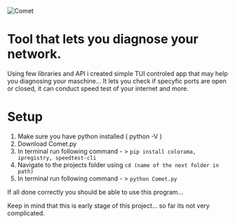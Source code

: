 ![Comet](https://github.com/Logic-all/Logos/blob/main/Comet%20logol.png)

# Tool that lets you diagnose your network.

Using few libraries and API i created simple TUI controled app that may help you diagnosing your maschine...
It lets you check if specyfic ports are open or closed, it can conduct speed test of your internet and more.

# Setup
1. Make sure you have python installed ( python -V )
2. Download Comet.py
3. In terminal run following command - > ``pip install colorama, ipregistry, speedtest-cli``
4. Navigate to the projects folder using ``cd (name of the next folder in path)``
5. In terminal run following command - > ``python Comet.py``

If all done correctly you should be able to use this program...

Keep in mind that this is early stage of this project... so far its not very complicated.
